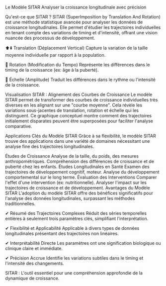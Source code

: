 Le Modèle SITAR
Analyser la croissance longitudinale avec précision

Qu'est-ce que SITAR ?
SITAR (SuperImposition by Translation And Rotation) est une méthode statistique avancée pour analyser les données de croissance longitudinales. Elle permet d'étudier les trajectoires individuelles en tenant compte des variations de timing et d'intensité, offrant une vision nuancée des processus de développement.

⬆️⬇️
Translation (Déplacement Vertical)
Capture la variation de la taille moyenne individuelle par rapport à la population.

🔄
Rotation (Modification du Tempo)
Représente les différences dans le timing de la croissance (ex: âge à la puberté).

📏
Échelle (Amplitude)
Traduit les différences dans le rythme ou l'intensité de la croissance.

Visualisation SITAR : Alignement des Courbes de Croissance
Le modèle SITAR permet de transformer des courbes de croissance individuelles très diverses en les alignant sur une "courbe moyenne". Cela révèle les variations sous-jacentes de translation, rotation et échelle qui les distinguent. Ce graphique conceptuel montre comment des trajectoires initialement disparates peuvent être superposées pour faciliter l'analyse comparative.

Applications Clés du Modèle SITAR
Grâce à sa flexibilité, le modèle SITAR trouve des applications dans une variété de domaines nécessitant une analyse fine des trajectoires longitudinales.

Études de Croissance
Analyse de la taille, du poids, des mesures anthropométriques.
Compréhension des différences de croissance et de puberté chez les enfants.
Études Longitudinales en Santé
Examen des trajectoires de développement cognitif, moteur.
Analyse du développement comportemental sur le long terme.
Évaluation des Interventions
Comparer l'effet d'une intervention (ex: nutritionnelle).
Analyser l'impact sur les trajectoires de croissance et de développement.
Avantages du Modèle SITAR
L'adoption du modèle SITAR offre des bénéfices significatifs pour l'analyse des données longitudinales, surpassant les méthodes traditionnelles.

✔
Résumé des Trajectoires Complexes
Réduit des séries temporelles entières à seulement trois paramètres clés, simplifiant l'interprétation.

✔
Flexibilité et Applicabilité
Applicable à divers types de données longitudinales présentant des trajectoires non linéaires.

✔
Interprétabilité Directe
Les paramètres ont une signification biologique ou clinique claire et immédiate.

✔
Précision Accrue
Identifie les variations subtiles dans le timing et l'intensité des changements.

SITAR : L'outil essentiel pour une compréhension approfondie de la dynamique de croissance.
